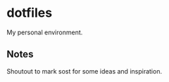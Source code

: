 # dotfiles

My personal environment. 

## Notes

Shoutout to mark sost for some ideas and inspiration.
